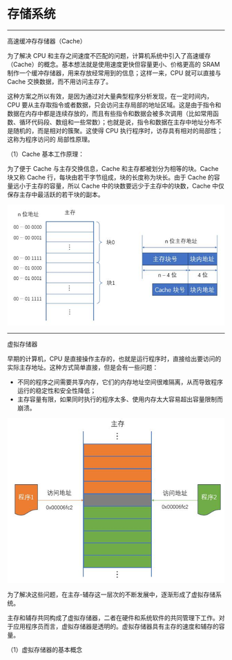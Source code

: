 # 存储系统

---


高速缓冲存存储器（Cache）

为了解决 CPU 和主存之间速度不匹配的问题，计算机系统中引入了高速缓存（Cache）的概念。基本想法就是使用速度更快但容量更小、价格更高的 SRAM 制作一个缓冲存储器，用来存放经常用到的信息；这样一来，CPU 就可以直接与 Cache 交换数据，而不用访问主存了。

这种方案之所以有效，是因为通过对大量典型程序分析发现，在一定时间内，CPU 要从主存取指令或者数据，只会访问主存局部的地址区域。这是由于指令和数据在内存中都是连续存放的，而且有些指令和数据会被多次调用（比如常用函数、循环代码段、数组和一些常数）；也就是说，指令和数据在主存中地址分布不是随机的，而是相对的簇聚。这使得 CPU 执行程序时，访存具有相对的局部性；这称为程序访问的 局部性原理。

（1）Cache 基本工作原理：

为了便于 Cache 与主存交换信息，Cache 和主存都被划分为相等的块。Cache 块又称 Cache 行，每块由若干字节组成，块的长度称为块长。由于 Cache 的容量远小于主存的容量，所以 Cache 中的块数要远少于主存中的块数，Cache 中仅保存主存中最活跃的若干块的副本。


![2e2e4a99-8143-4ef4-83b3-26ffa9f9847c.jpeg](03-StorageSystem.assets/2e2e4a99-8143-4ef4-83b3-26ffa9f9847c.jpeg)

---

虚拟存储器

早期的计算机，CPU 是直接操作主存的，也就是运行程序时，直接给出要访问的实际主存地址。这种方式简单直接，但是会有一些问题：

- 不同的程序之间需要共享内存，它们的内存地址空间很难隔离，从而导致程序运行的稳定性和安全性降低；
- 主存容量有限，如果同时执行的程序太多、使用内存太大容易超出容量限制而崩溃。

![0b5095f8-4703-44d5-a5c7-5a9ce28ab042.jpeg](03-StorageSystem.assets/0b5095f8-4703-44d5-a5c7-5a9ce28ab042.jpeg)

为了解决这些问题，在主存-辅存这一层次的不断发展中，逐渐形成了虚拟存储系统。

主存和辅存共同构成了虚拟存储器，二者在硬件和系统软件的共同管理下工作。对于应用程序员而言，虚拟存储器是透明的。虚拟存储器具有主存的速度和辅存的容量。

（1）虚拟存储器的基本概念

